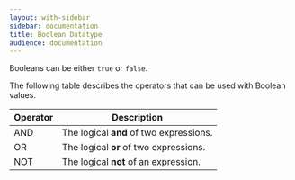 ```yaml
---
layout: with-sidebar
sidebar: documentation 
title: Boolean Datatype
audience: documentation
---
```


Booleans can be either `true` or `false`.

The following table describes the operators that can be used with Boolean values. 

| Operator | Description                             |
| ---      | ---                                     |
| AND      | The logical **and** of two expressions. |
| OR       | The logical **or** of two expressions.  |
| NOT      | The logical **not** of an expression.   |
